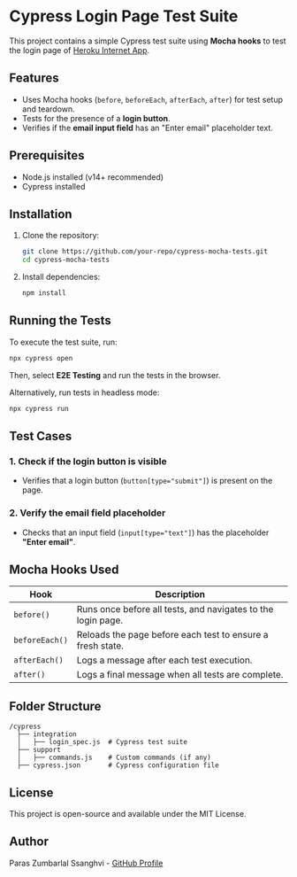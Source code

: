 # Cypress Login Page Test Suite

This project contains a simple Cypress test suite using **Mocha hooks** to test the login page of [Heroku Internet App](https://the-internet.herokuapp.com/login).

## Features
- Uses Mocha hooks (`before`, `beforeEach`, `afterEach`, `after`) for test setup and teardown.
- Tests for the presence of a **login button**.
- Verifies if the **email input field** has an "Enter email" placeholder text.

## Prerequisites
- Node.js installed (v14+ recommended)
- Cypress installed

## Installation
1. Clone the repository:
   ```sh
   git clone https://github.com/your-repo/cypress-mocha-tests.git
   cd cypress-mocha-tests
   ```
2. Install dependencies:
   ```sh
   npm install
   ```

## Running the Tests
To execute the test suite, run:
```sh
npx cypress open
```
Then, select **E2E Testing** and run the tests in the browser.

Alternatively, run tests in headless mode:
```sh
npx cypress run
```

## Test Cases
### 1. Check if the login button is visible
- Verifies that a login button (`button[type="submit"]`) is present on the page.

### 2. Verify the email field placeholder
- Checks that an input field (`input[type="text"]`) has the placeholder **"Enter email"**.

## Mocha Hooks Used
| Hook        | Description |
|------------|------------|
| `before()` | Runs once before all tests, and navigates to the login page. |
| `beforeEach()` | Reloads the page before each test to ensure a fresh state. |
| `afterEach()` | Logs a message after each test execution. |
| `after()` | Logs a final message when all tests are complete. |

## Folder Structure
```
/cypress
  ├── integration
  │   ├── login_spec.js  # Cypress test suite
  ├── support
  │   ├── commands.js    # Custom commands (if any)
  ├── cypress.json       # Cypress configuration file
```

## License
This project is open-source and available under the MIT License.

## Author
Paras Zumbarlal Ssanghvi - [GitHub Profile](https://github.com/Parassanghavi1008)

